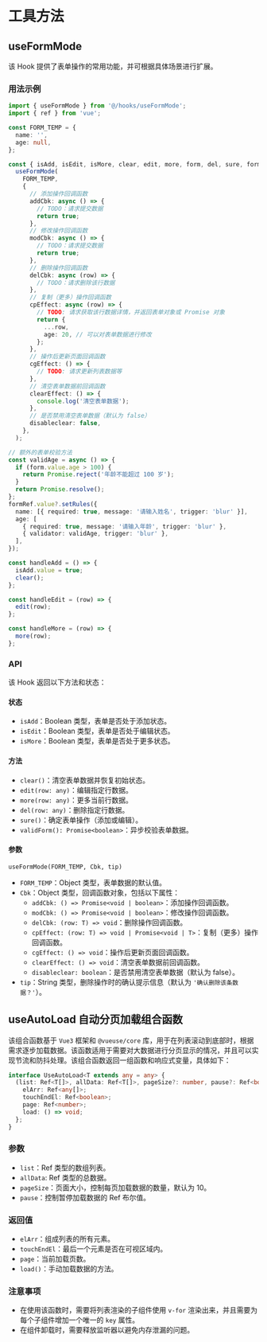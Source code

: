 # 工具方法

## useFormMode

该 Hook 提供了表单操作的常用功能，并可根据具体场景进行扩展。

### 用法示例

```typescript
import { useFormMode } from '@/hooks/useFormMode';
import { ref } from 'vue';

const FORM_TEMP = {
  name: '',
  age: null,
};

const { isAdd, isEdit, isMore, clear, edit, more, form, del, sure, formRef, validForm } =
  useFormMode(
    FORM_TEMP,
    {
      // 添加操作回调函数
      addCbk: async () => {
        // TODO：请求提交数据
        return true;
      },
      // 修改操作回调函数
      modCbk: async () => {
        // TODO：请求提交数据
        return true;
      },
      // 删除操作回调函数
      delCbk: async (row) => {
        // TODO：请求删除该行数据
      },
      // 复制（更多）操作回调函数
      cpEffect: async (row) => {
        // TODO: 请求获取该行数据详情，并返回表单对象或 Promise 对象
        return {
          ...row,
          age: 20, // 可以对表单数据进行修改
        };
      },
      // 操作后更新页面回调函数
      cgEffect: () => {
        // TODO: 请求更新列表数据等
      },
      // 清空表单数据前回调函数
      clearEffect: () => {
        console.log('清空表单数据');
      },
      // 是否禁用清空表单数据（默认为 false）
      disableclear: false,
    },
  );

// 额外的表单校验方法
const validAge = async () => {
  if (form.value.age > 100) {
    return Promise.reject('年龄不能超过 100 岁');
  }
  return Promise.resolve();
};
formRef.value?.setRules({
  name: [{ required: true, message: '请输入姓名', trigger: 'blur' }],
  age: [
    { required: true, message: '请输入年龄', trigger: 'blur' },
    { validator: validAge, trigger: 'blur' },
  ],
});

const handleAdd = () => {
  isAdd.value = true;
  clear();
};

const handleEdit = (row) => {
  edit(row);
};

const handleMore = (row) => {
  more(row);
};
```

### API

该 Hook 返回以下方法和状态：

#### 状态

- `isAdd`：Boolean 类型，表单是否处于添加状态。
- `isEdit`：Boolean 类型，表单是否处于编辑状态。
- `isMore`：Boolean 类型，表单是否处于更多状态。

#### 方法

- `clear()`：清空表单数据并恢复初始状态。
- `edit(row: any)`：编辑指定行数据。
- `more(row: any)`：更多当前行数据。
- `del(row: any)`：删除指定行数据。
- `sure()`：确定表单操作（添加或编辑）。
- `validForm(): Promise<boolean>`：异步校验表单数据。

#### 参数

`useFormMode(FORM_TEMP, Cbk, tip)`

- `FORM_TEMP`：Object 类型，表单数据的默认值。
- `Cbk`：Object 类型，回调函数对象，包括以下属性：
  - `addCbk: () => Promise<void | boolean>`：添加操作回调函数。
  - `modCbk: () => Promise<void | boolean>`：修改操作回调函数。
  - `delCbk: (row: T) => void`：删除操作回调函数。
  - `cpEffect: (row: T) => void | Promise<void | T>`：复制（更多）操作回调函数。
  - `cgEffect: () => void`：操作后更新页面回调函数。
  - `clearEffect: () => void`：清空表单数据前回调函数。
  - `disableclear: boolean`：是否禁用清空表单数据（默认为 false）。
- `tip`：String 类型，删除操作时的确认提示信息（默认为 `'确认删除该条数据？'`）。

## useAutoLoad 自动分页加载组合函数

该组合函数基于 `Vue3` 框架和 `@vueuse/core` 库，用于在列表滚动到底部时，根据需求逐步加载数据。该函数适用于需要对大数据进行分页显示的情况，并且可以实现节流和防抖处理。该组合函数返回一组函数和响应式变量，具体如下：

```typescript
interface UseAutoLoad<T extends any = any> {
  (list: Ref<T[]>, allData: Ref<T[]>, pageSize?: number, pause?: Ref<boolean>): {
    elArr: Ref<any[]>;
    touchEndEl: Ref<boolean>;
    page: Ref<number>;
    load: () => void;
  };
}
```

### 参数

- `list`：Ref 类型的数组列表。
- `allData`: Ref 类型的总数据。
- `pageSize`：页面大小，控制每页加载数据的数量，默认为 10。
- `pause`：控制暂停加载数据的 Ref 布尔值。

### 返回值

- `elArr`：组成列表的所有元素。
- `touchEndEl`：最后一个元素是否在可视区域内。
- `page`：当前加载页数。
- `load()`：手动加载数据的方法。

### 注意事项

- 在使用该函数时，需要将列表渲染的子组件使用 `v-for` 渲染出来，并且需要为每个子组件增加一个唯一的 `key` 属性。
- 在组件卸载时，需要释放监听器以避免内存泄漏的问题。
